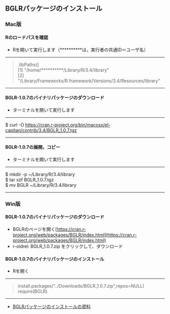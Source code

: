  ## BGLRパッケージのインストール
 ### Mac版
  ####  Rのロードパスを確認
   - Rを開いて実行します（**********は，実行者の共通ID＝ユーザ名）
   ***
> .libPaths()  
[1] "/home/**********/Library/R/3.4/library"  
[2] "/Library/Frameworks/R.framework/Versions/3.4/Resources/library"  
***
   #### BGLR-1.0.7のバイナリパッケージのダウンロード  
   - ターミナルを開いて実行します
***
$ curl -O https://cran.r-project.org/bin/macosx/el-capitan/contrib/3.4/BGLR_1.0.7.tgz
***
  #### BGLR-1.0.7の展開，コピー  
   - ターミナルを開いて実行します
   ***
   $ mkdir -p ~/Library/R/3.4/library  
$ tar xzf BGLR_1.0.7.tgz  
$ mv BGLR ~/Library/R/3.4/library  
***
### Win版
#### BGLR-1.0.7のバイナリパッケージのダウンロード
- BGLRのページを開く[https://cran.r-project.org/web/packages/BGLR/index.html](https://cran.r-project.org/web/packages/BGLR/index.html)
- r-oldrel: BGLR_1.0.7.zip をクリックして、ダウンロード
#### BGLR-1.0.7のバイナリパッケージのインストール
- Rを開く
***
> install.packages(”../Downloads/BGLR_1.0.7.zip",repos=NULL)  
> require(BGLR)
***

 - [BGLRパッケージのインストールの資料](https://github.com/hkanegae/lecturematerials/blob/master/tutorial190110/InstallBGLR190110.pdf)
